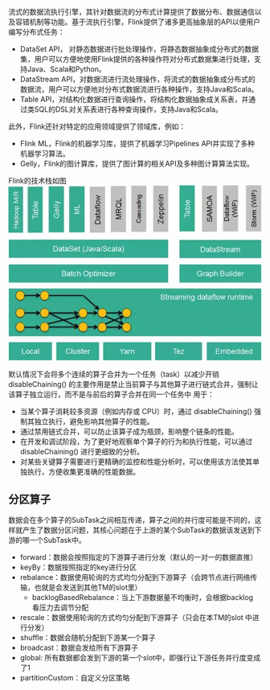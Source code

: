 流式的数据流执行引擎，其针对数据流的分布式计算提供了数据分布、数据通信以及容错机制等功能。基于流执行引擎，Flink提供了诸多更高抽象层的API以便用户编写分布式任务：
+ DataSet API， 对静态数据进行批处理操作，将静态数据抽象成分布式的数据集，用户可以方便地使用Flink提供的各种操作符对分布式数据集进行处理，支持Java、Scala和Python。
+ DataStream API，对数据流进行流处理操作，将流式的数据抽象成分布式的数据流，用户可以方便地对分布式数据流进行各种操作，支持Java和Scala。
+ Table API，对结构化数据进行查询操作，将结构化数据抽象成关系表，并通过类SQL的DSL对关系表进行各种查询操作，支持Java和Scala。

此外，Flink还针对特定的应用领域提供了领域库，例如：
+ Flink ML，Flink的机器学习库，提供了机器学习Pipelines API并实现了多种机器学习算法。
+ Gelly，Flink的图计算库，提供了图计算的相关API及多种图计算算法实现。

Flink的技术栈如图![flink_stack](./flink_stack.jpg)



默认情况下会将多个连续的算子合并为一个任务（task）以减少开销
disableChaining() 的主要作用是禁止当前算子与其他算子进行链式合并，强制让该算子独立运行，而不是与前后的算子合并在同一个任务中
用于：
- 当某个算子消耗较多资源（例如内存或 CPU）时，通过 disableChaining() 强制其独立执行，避免影响其他算子的性能。
- 通过禁用链式合并，可以防止该算子成为瓶颈，影响整个链条的性能。
- 在开发和调试阶段，为了更好地观察单个算子的行为和执行性能，可以通过 disableChaining() 进行更细致的分析。
- 对某些关键算子需要进行更精确的监控和性能分析时，可以使用该方法使其单独执行，方便收集更准确的性能数据。

## 分区算子
数据会在多个算子的SubTask之间相互传递，算子之间的并行度可能是不同的，这样就产生了数据分区问题，其核心问题在于上游的某个SubTask的数据该发送到下游的哪一个SubTask中。
- forward：数据会按照指定的下游算子进行分发（默认的一对一的数据直推）
- keyBy：数据按照指定的key进行分区
- rebalance：数据使用轮询的方式均匀分配到下游算子（会跨节点进行网络传输，也就是会发送到其他TM的slot里）
  - backlogBasedRebalance：当上下游数据量不均衡时，会根据backlog 看压力去调节分配
- rescale：数据使用轮询的方式均匀分配到下游算子（只会在本TM的slot 中进行分发）
- shuffle：数据会随机分配到下游某一个算子
- broadcast：数据会发给所有下游算子
- global: 所有数据都会发到下游的第一个slot中，即强行让下游任务并行度变成了1
- partitionCustom：自定义分区策略